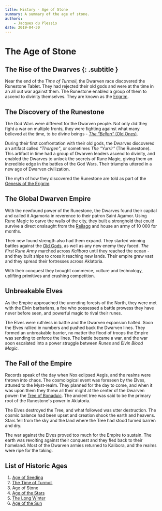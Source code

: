 ```yaml
---
title: History - Age of Stone
summary: A summary of the age of stone.
authors:
    - Jacques du Plessis
date: 2019-04-30
---
```

# The Age of Stone
## The Rise of the Dwarves {: .subtitle }
Near the end of the _Time of Turmoil_, the Dwarven race discovered the Runestone Tablet.  They had rejected their old gods and were at the time in an all out war against them.  The Runestone enabled a group of them to ascend to divinity themselves.  They are known as the [Erigrim](/religion/deities/erigrim).

## The Discovery of the Runestone
The God Wars were different for the Dwarven people.  Not only did they fight a war on multiple fronts, they were fighting against what many believed at the time, to be divine beings - [_The "Bellan"_ (Old Ones)](/religion/deities/dwarf_old_ones).

During their first confrontation with their old gods, the Dwarves discovered an artifact called _"Thorgen"_, or sometimes _The "Yurrir"_ (The Runestone).  This artifact in time had a group of Dwarven leaders ascend to divinity, and enabled the Dwarves to unlock the secrets of Rune Magic, giving them an incredible edge in the battles of the God Wars.  Their triumphs uttered in a new age of Dwarven civilization.

The myth of how they discovered the Runestone are told as part of the [Genesis of the Erigrim](/religion/deities/erigrim#genesis)

## The Global Dwarven Empire
With the newfound power of the Runestone, the Dwarves found their capital and called it Agamoria in reverence to their patron Saint Agamor.  Using Rune Magic to carve the walls of the city, they built a stronghold that could survive a direct onslaught from the [Reilagg](/cosmology/planes/reilagg) and house an army of 10 000 for months.

Their new found strength also had them expand.  They started winning battles against the [Old Gods](/religion/deities/dwarf_old_ones), as well as any new enemy they faced.  _The First Rune Army_ marched across _Kalibora_ until they reached the ocean - and they built ships to cross it reaching new lands.  Their empire grew vast and they spread their fortresses across Aklatoria.

With their conquest they brought commerce, culture and technology, uplifting primitives and crushing competition.

## Unbreakable Elves
As the Empire approached the unending forests of the North, they were met with the Elvin barbarians, a foe who possessed a battle prowess they have never before seen, and powerful magic to rival their runes.

The Elves were ruthless in battle and the Dwarven expansion halted.  Soon the Elves rallied in numbers and pushed back the Dwarven lines.  They formed an unbreakable barrier, no matter the flood of troops the Empire was sending to enforce the lines.  The battle became a war, and the war soon escalated into a power struggle between _Runes_ and _Elvin Blood Magic_.

## The Fall of the Empire
Records speak of the day when Nox eclipsed Aegis, and the realms were thrown into chaos.  The cosmological event was foreseen by the Elves, attuned to the Myst-realm.  They planned for the day to come, and when it was upon them they threw all their might at the center of the Dwarven power: the [Tree of Bonaduic](/geography/places_of_power/world_trees#tree-of-bonaduic).  The ancient tree was said to be the primary root of the Runestone's power in Aklatoria.

The Elves destroyed the Tree, and what followed was utter destruction.  The cosmic balance had been upset and creation shook the earth and heavens.  Stars fell from the sky and the land where the Tree had stood turned barren and dry.

The war against the Elves proved too much for the Empire to sustain.  The earth was revolting against their conquest and they fled back to their homeland.  Most of the Dwarven armies returned to Kalibora, and the realms were ripe for the taking.

## List of Historic Ages
1. [Age of Seeding](/history/ages/age_of_seeding)
2. [The Time of Turmoil](/history/ages/time_of_turmoil)
3. Age of Stone
4. [Age of the Stars](/history/ages/age_of_the_stars)
5. [The Long Winter](/history/ages/long_winter)
6. [Age of the Sun](/history/ages/age_of_the_sun)